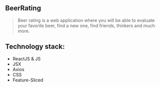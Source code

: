 ## BeerRating
> Beer rating is a web application where you will be able to evaluate your favorite beer, find a new one, find friends, thinkers and much more.

## Technology stack:
- ReactJS & JS
- JSX
- Axios
- CSS
- Feature-Sliced
